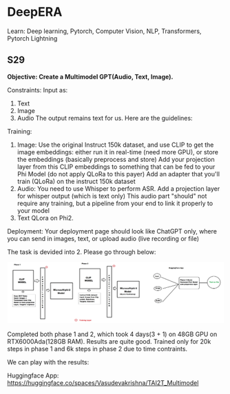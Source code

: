 # DeepERA
Learn: Deep learning, Pytorch, Computer Vision, NLP, Transformers, Pytorch Lightning

## S29
**Objective: Create a Multimodel GPT(Audio, Text, Image).**

Constraints:
Input as:
1. Text
2. Image
3. Audio 
The output remains text for us. Here are the guidelines:

Training:
1. Image:
Use the original Instruct 150k dataset, and use CLIP to get the image embeddings:
either run it in real-time (need more GPU), or
store the embeddings (basically preprocess and store)
Add your projection layer from this CLIP embeddings to something that can be fed to your Phi Model (do not apply QLoRa to this payer)
Add an adapter that you'll train (QLoRa) on the instruct 150k dataset
2. Audio:
You need to use Whisper to perform ASR. 
Add a projection layer for whisper output (which is text only)
This audio part "should" not require any training, but a pipeline from your end to link it properly to your model
3. Text 
QLora on Phi2.

Deployment:
Your deployment page should look like ChatGPT only, where you can send in images, text, or upload audio (live recording or file)

The task is devided into 2. Please go through below:

![Capstone](./capstone.jpg)

Completed both phase 1 and 2, which took 4 days(3 + 1) on 48GB GPU on RTX6000Ada(128GB RAM). Results are quite good. 
Trained only for 20k steps in phase 1 and 6k steps in phase 2 due to time contraints.

We can play with the results:

Huggingface App: https://huggingface.co/spaces/Vasudevakrishna/TAI2T_Multimodel